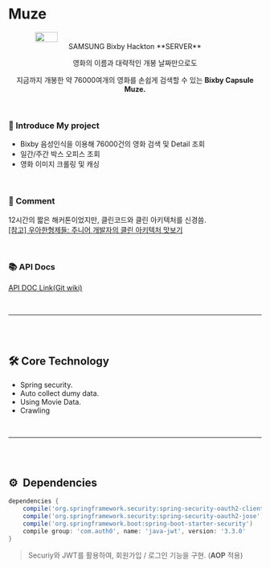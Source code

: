 # Muze

<div align="center" style="display:flex;">
	<img src="https://img.global.news.samsung.com/my/wp-content/uploads/2017/08/Bixby_Logo-Text.png" width="30%"/>
</div>

<div align="center">
SAMSUNG Bixby Hackton **SERVER**

영화의 이름과 대략적인 개봉 날짜만으로도 

지금까지 개봉한 약 76000여개의 영화를 손쉽게 검색할 수 있는 **Bixby Capsule Muze.**
</div>

\
[]()
### 🍍 Introduce My project
* Bixby 음성인식을 이용해 76000건의 영화 검색 및 Detail 조회
* 일간/주간 박스 오피스 조회
* 영화 이미지 크롤링 및 캐싱

\
[]()
### 👤 Comment
12시간의 짧은 해커톤이었지만, 클린코드와 클린 아키텍처를 신경씀.\
[[참고] 우아한형제들: 주니어 개발자의 클린 아키텍처 맛보기](http://woowabros.github.io/tools/2019/10/02/clean-architecture-experience.html)

\
[]()
### 📚 API Docs
[API DOC Link(Git wiki)](https://github.com/Bixby-Muze/muze-server/wiki)

\
[]()

---
\
\
[]()
## 🛠 Core Technology
* Spring security.
* Auto collect dumy data.
* Using Movie Data.
* Crawling

\
[]()

---
\
\
[]()

## ⚙️  Dependencies
```gradle
dependencies {
    compile('org.springframework.security:spring-security-oauth2-client')
    compile('org.springframework.security:spring-security-oauth2-jose')
    compile('org.springframework.boot:spring-boot-starter-security')
    compile group: 'com.auth0', name: 'java-jwt', version: '3.3.0'
}
```
> Securiy와 JWT를 활용하여, 회원가입 / 로그인 기능을 구현. (**AOP** 적용)
